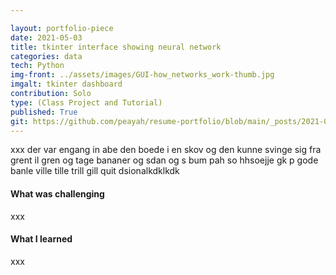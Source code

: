 ```yaml
---

layout: portfolio-piece
date: 2021-05-03
title: tkinter interface showing neural network
categories: data
tech: Python
img-front: ../assets/images/GUI-how_networks_work-thumb.jpg
imgalt: tkinter dashboard
contribution: Solo
type: (Class Project and Tutorial)
published: True
git: https://github.com/peayah/resume-portfolio/blob/main/_posts/2021-06-23-tkinter-gui.md
---
```


xxx der var engang in abe den boede i en skov og den kunne svinge sig fra grent il gren og tage bananer og sdan og s bum pah so hhsoejje gk p gode banle ville tille trill gill quit dsionalkdklkdk

#### What was challenging
xxx

#### What I learned
xxx
